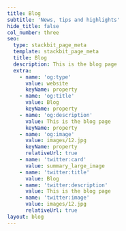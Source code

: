 ```yaml
---
title: Blog
subtitle: 'News, tips and highlights'
hide_title: false
col_number: three
seo:
  type: stackbit_page_meta
  template: stackbit_page_meta
  title: Blog
  description: This is the blog page
  extra:
    - name: 'og:type'
      value: website
      keyName: property
    - name: 'og:title'
      value: Blog
      keyName: property
    - name: 'og:description'
      value: This is the blog page
      keyName: property
    - name: 'og:image'
      value: images/12.jpg
      keyName: property
      relativeUrl: true
    - name: 'twitter:card'
      value: summary_large_image
    - name: 'twitter:title'
      value: Blog
    - name: 'twitter:description'
      value: This is the blog page
    - name: 'twitter:image'
      value: images/12.jpg
      relativeUrl: true
layout: blog
---
```

